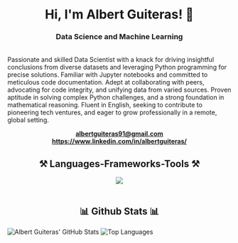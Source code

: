 <h1 align="center">Hi, I'm Albert Guiteras! 👋</h1>

<h3 align="center">Data Science and Machine Learning</h3>

<br> 
Passionate and skilled Data Scientist with a knack for driving insightful conclusions from diverse datasets and leveraging Python programming for precise solutions. Familiar with Jupyter notebooks and committed to meticulous code documentation. Adept at collaborating with peers, advocating for code integrity, and unifying data from varied sources. Proven aptitude in solving complex Python challenges, and a strong foundation in mathematical reasoning. Fluent in English, seeking to contribute to pioneering tech ventures, and eager to grow professionally in a remote, global setting.

<div align="center">

**albertguiteras91@gmail.com**            **https://www.linkedin.com/in/albertguiteras/**

 </div>
<h2 align="center">⚒️ Languages-Frameworks-Tools ⚒️</h2>
<div align="center">
    <img src="https://skillicons.dev/icons?i=python,sklearn,tensorflow,keras,pytorch,sql,mysql,git,github,vscode" />
</div>

<br/>

<h2 align="center">📊 Github Stats 📊</h2>

![Albert Guiteras' GitHub Stats](https://github-readme-stats.vercel.app/api?username=albertguiteras&show_icons=true&theme=radical)
![Top Languages](https://github-readme-stats.vercel.app/api/top-langs/?username=albertguiteras&layout=compact&show_icons=true&theme=radical)
